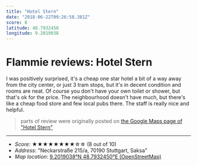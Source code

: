 ```yaml
---
title: "Hotel Stern"
date: "2018-06-22T09:26:58.381Z"
score: 8
latitude: 48.7932450
longitude: 9.2019038
---
```

# Flammie reviews: Hotel Stern

I was positively surprised, it's a cheap one star hotel a bit of a way
away from the city center, or just 3 tram stops, but it's in decent
condition and rooms are neat. Of course you don't have your own toilet
or shower, but that's ok for the price. The neighbourhood doesn't have
much, but there's like a cheap food store and few local pubs there. The
staff is really nice and helpful.

> parts of review were originally posted on [the Google Maps page of
  "Hotel Stern"](https://www.google.com/maps/place//data=!4m2!3m1!1s0x0:0x759ecf2984c01818)
* * *
- *Score*: ★★★★★★★★☆☆ (8 out of 10)
- *Address*: "Neckarstraße 215/a, 70190 Stuttgart, Saksa"
- *Map location*: [9.2019038°N 48.7932450°E (OpenStreetMap)](https://www.openstreetmap.org/?mlat=48.7932450&mlon=9.2019038&zoom=12)

